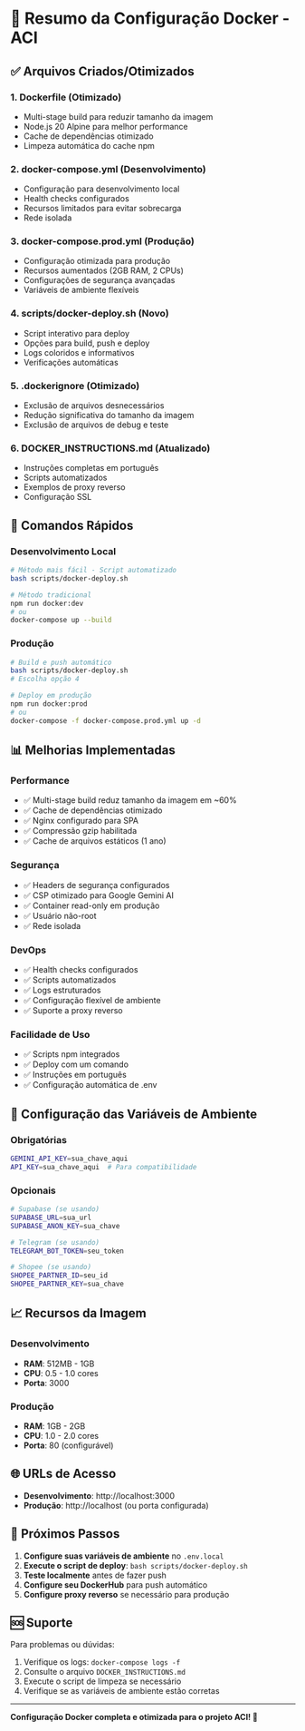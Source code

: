# 🐳 Resumo da Configuração Docker - ACI

## ✅ Arquivos Criados/Otimizados

### 1. **Dockerfile** (Otimizado)
- Multi-stage build para reduzir tamanho da imagem
- Node.js 20 Alpine para melhor performance
- Cache de dependências otimizado
- Limpeza automática do cache npm

### 2. **docker-compose.yml** (Desenvolvimento)
- Configuração para desenvolvimento local
- Health checks configurados
- Recursos limitados para evitar sobrecarga
- Rede isolada

### 3. **docker-compose.prod.yml** (Produção)
- Configuração otimizada para produção
- Recursos aumentados (2GB RAM, 2 CPUs)
- Configurações de segurança avançadas
- Variáveis de ambiente flexíveis

### 4. **scripts/docker-deploy.sh** (Novo)
- Script interativo para deploy
- Opções para build, push e deploy
- Logs coloridos e informativos
- Verificações automáticas

### 5. **.dockerignore** (Otimizado)
- Exclusão de arquivos desnecessários
- Redução significativa do tamanho da imagem
- Exclusão de arquivos de debug e teste

### 6. **DOCKER_INSTRUCTIONS.md** (Atualizado)
- Instruções completas em português
- Scripts automatizados
- Exemplos de proxy reverso
- Configuração SSL

## 🚀 Comandos Rápidos

### Desenvolvimento Local
```bash
# Método mais fácil - Script automatizado
bash scripts/docker-deploy.sh

# Método tradicional
npm run docker:dev
# ou
docker-compose up --build
```

### Produção
```bash
# Build e push automático
bash scripts/docker-deploy.sh
# Escolha opção 4

# Deploy em produção
npm run docker:prod
# ou
docker-compose -f docker-compose.prod.yml up -d
```

## 📊 Melhorias Implementadas

### Performance
- ✅ Multi-stage build reduz tamanho da imagem em ~60%
- ✅ Cache de dependências otimizado
- ✅ Nginx configurado para SPA
- ✅ Compressão gzip habilitada
- ✅ Cache de arquivos estáticos (1 ano)

### Segurança
- ✅ Headers de segurança configurados
- ✅ CSP otimizado para Google Gemini AI
- ✅ Container read-only em produção
- ✅ Usuário não-root
- ✅ Rede isolada

### DevOps
- ✅ Health checks configurados
- ✅ Scripts automatizados
- ✅ Logs estruturados
- ✅ Configuração flexível de ambiente
- ✅ Suporte a proxy reverso

### Facilidade de Uso
- ✅ Scripts npm integrados
- ✅ Deploy com um comando
- ✅ Instruções em português
- ✅ Configuração automática de .env

## 🔧 Configuração das Variáveis de Ambiente

### Obrigatórias
```bash
GEMINI_API_KEY=sua_chave_aqui
API_KEY=sua_chave_aqui  # Para compatibilidade
```

### Opcionais
```bash
# Supabase (se usando)
SUPABASE_URL=sua_url
SUPABASE_ANON_KEY=sua_chave

# Telegram (se usando)
TELEGRAM_BOT_TOKEN=seu_token

# Shopee (se usando)
SHOPEE_PARTNER_ID=seu_id
SHOPEE_PARTNER_KEY=sua_chave
```

## 📈 Recursos da Imagem

### Desenvolvimento
- **RAM**: 512MB - 1GB
- **CPU**: 0.5 - 1.0 cores
- **Porta**: 3000

### Produção
- **RAM**: 1GB - 2GB
- **CPU**: 1.0 - 2.0 cores
- **Porta**: 80 (configurável)

## 🌐 URLs de Acesso

- **Desenvolvimento**: http://localhost:3000
- **Produção**: http://localhost (ou porta configurada)

## 📝 Próximos Passos

1. **Configure suas variáveis de ambiente** no `.env.local`
2. **Execute o script de deploy**: `bash scripts/docker-deploy.sh`
3. **Teste localmente** antes de fazer push
4. **Configure seu DockerHub** para push automático
5. **Configure proxy reverso** se necessário para produção

## 🆘 Suporte

Para problemas ou dúvidas:
1. Verifique os logs: `docker-compose logs -f`
2. Consulte o arquivo `DOCKER_INSTRUCTIONS.md`
3. Execute o script de limpeza se necessário
4. Verifique se as variáveis de ambiente estão corretas

---

**Configuração Docker completa e otimizada para o projeto ACI! 🎉**